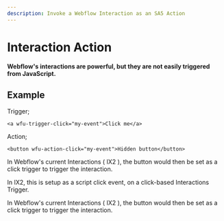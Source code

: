 ```yaml
---
description: Invoke a Webflow Interaction as an SA5 Action
---
```


# Interaction Action

**Webflow's interactions are powerful, but they are not easily triggered from JavaScript.** &#x20;



## Example&#x20;

Trigger;

```
<a wfu-trigger-click="my-event">Click me</a>
```

Action;

```
<button wfu-action-click="my-event">Hidden button</button>
```

In Webflow's current Interactions ( IX2 ), the button would then be set as a click trigger to trigger the interaction.&#x20;







In IX2, this is setup as a script click event, on a click-based Interactions Trigger.&#x20;

In Webflow's current Interactions ( IX2 ), the button would then be set as a click trigger to trigger the interaction.&#x20;











